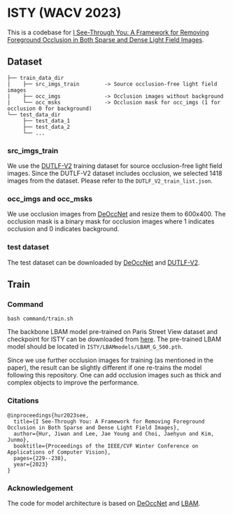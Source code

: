 # ISTY (WACV 2023)
This is a codebase for [I See-Through You: A Framework for Removing Foreground Occlusion in Both Sparse and Dense Light Field Images](https://openaccess.thecvf.com/content/WACV2023/html/Hur_I_See-Through_You_A_Framework_for_Removing_Foreground_Occlusion_in_WACV_2023_paper.html).

## Dataset
```
├── train_data_dir
|    ├── src_imgs_train        -> Source occlusion-free light field images
|    ├── occ_imgs              -> Occlusion images without background
|    └── occ_msks              -> Occlusion mask for occ_imgs (1 for occlusion 0 for background)
└── test_data_dir
     ├── test_data_1           
     ├── test_data_2
     └── ...
```
### src_imgs_train
We use the [DUTLF-V2](https://github.com/DUT-IIAU-OIP-Lab/DUTLF-V2) training dataset for source occlusion-free light field images.
Since the DUTLF-V2 dataset includes occlusion, we selected 1418 images from the dataset.
Please refer to the `DUTLF_V2_train_list.json`.

### occ_imgs and occ_msks
We use occlusion images from [DeOccNet](https://github.com/YingqianWang/DeOccNet) and resize them to 600x400.
The occlusion mask is a binary mask for occlusion images where 1 indicates occlusion and 0 indicates background.

### test dataset
The test dataset can be downloaded by [DeOccNet](https://github.com/YingqianWang/DeOccNet) and [DUTLF-V2](https://github.com/DUT-IIAU-OIP-Lab/DUTLF-V2).

## Train
### Command
```
bash command/train.sh
```

The backbone LBAM model pre-trained on Paris Street View dataset and checkpoint for ISTY can be downloaded from [here](https://drive.google.com/drive/folders/1cAs8gVU16CGlmhvktKhzu6uvH3TF9Q5r?usp=sharing).
The pre-trained LBAM model should be located in `ISTY/LBAMmodels/LBAM_G_500.pth`.

Since we use further occlusion images for training (as mentioned in the paper), the result can be slightly different if one re-trains the model following this repository.
One can add occlusion images such as thick and complex objects to improve the performance.

### Citations
```
@inproceedings{hur2023see,
  title={I See-Through You: A Framework for Removing Foreground Occlusion in Both Sparse and Dense Light Field Images},
  author={Hur, Jiwan and Lee, Jae Young and Choi, Jaehyun and Kim, Junmo},
  booktitle={Proceedings of the IEEE/CVF Winter Conference on Applications of Computer Vision},
  pages={229--238},
  year={2023}
}
```

### Acknowledgement
The code for model architecture is based on [DeOccNet](https://github.com/YingqianWang/DeOccNet) and [LBAM](https://github.com/Vious/LBAM_Pytorch).
